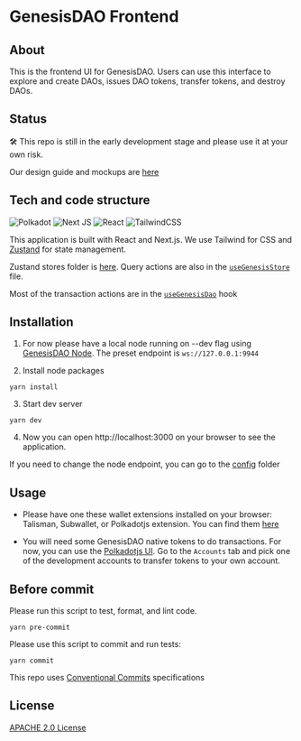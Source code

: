 # GenesisDAO Frontend

## About

This is the frontend UI for GenesisDAO. Users can use this interface to explore and create DAOs, issues DAO tokens, transfer tokens, and destroy DAOs.  


## Status

:hammer_and_wrench: This repo is still in the early development stage and please use it at your own risk. 

Our design guide and mockups are [here](./design/)

## Tech and code structure

![Polkadot](https://img.shields.io/badge/polkadot-E6007A?style=for-the-badge&logo=polkadot&logoColor=white) ![Next JS](https://img.shields.io/badge/Next-black?style=for-the-badge&logo=next.js&logoColor=white) ![React](https://img.shields.io/badge/react-%2320232a.svg?style=for-the-badge&logo=react&logoColor=%2361DAFB) ![TailwindCSS](https://img.shields.io/badge/tailwindcss-%2338B2AC.svg?style=for-the-badge&logo=tailwind-css&logoColor=white) 

This application is built with React and Next.js. We use Tailwind for CSS and [Zustand](https://github.com/pmndrs/zustand) for state management.


Zustand stores folder is [here](./src/stores/). Query actions are also in the [`useGenesisStore`](./src/stores/genesisStore.ts) file. 

Most of the transaction actions are in the [`useGenesisDao`](./src/hooks/useGenesisDao.ts) hook


## Installation

1. For now please have a local node running on --dev flag using [GenesisDAO Node](https://github.com/deep-ink-ventures/genesis-dao-node). The preset endpoint is `ws://127.0.0.1:9944`

2. Install node packages

```
yarn install
```

3. Start dev server 
```
yarn dev
```

4. Now you can open http://localhost:3000 on your browser to see the application.

If you need to change the node endpoint, you can go to the [config](./src/config) folder

## Usage

- Please have one these wallet extensions installed on your browser: Talisman, Subwallet, or Polkadotjs extension. You can find them [here](https://wiki.polkadot.network/docs/wallets)

- You will need some GenesisDAO native tokens to do transactions. For now, you can use the [Polkadotjs UI](https://polkadot.js.org/apps). Go to the `Accounts` tab and  pick one of the development accounts to transfer tokens to your own account. 


## Before commit

Please run this script to test, format, and lint code. 

```
yarn pre-commit
```


Please use this script to commit and run tests:

```
yarn commit
```


This repo uses [Conventional Commits](https://www.conventionalcommits.org/en/v1.0.0/#specification) specifications


## License
[APACHE 2.0 License](https://github.com/deep-ink-ventures/genesis-dao-frontend/blob/main/LICENSE)
